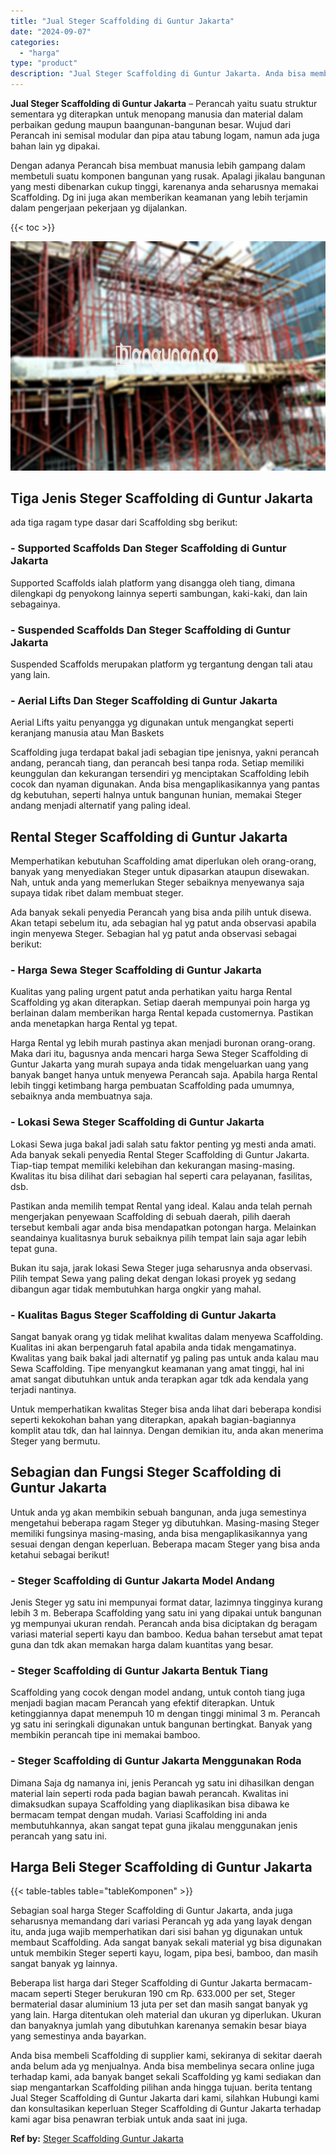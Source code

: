 ```yaml
---
title: "Jual Steger Scaffolding di Guntur Jakarta"
date: "2024-09-07"
categories: 
  - "harga"
type: "product"
description: "Jual Steger Scaffolding di Guntur Jakarta. Anda bisa membeli Scaffolding di supplier kami, sekiranya di sekitar daerah anda belum ada yg menjualnya. Anda bis..."
---
```


**Jual Steger Scaffolding di Guntur Jakarta** – Perancah yaitu suatu struktur sementara yg diterapkan untuk menopang manusia dan material dalam perbaikan gedung maupun baangunan-bangunan besar. Wujud dari Perancah ini semisal modular dan pipa atau tabung logam, namun ada juga bahan lain yg dipakai.

Dengan adanya Perancah bisa membuat manusia lebih gampang dalam membetuli suatu komponen bangunan yang rusak. Apalagi jikalau bangunan yang mesti dibenarkan cukup tinggi, karenanya anda seharusnya memakai Scaffolding. Dg ini juga akan memberikan keamanan yang lebih terjamin dalam pengerjaan pekerjaan yg dijalankan.

{{< toc >}}

![Jual Steger Scaffolding di Guntur Jakarta](/images/sewa-scaffolding-steger-23.png)

## Tiga Jenis Steger Scaffolding di Guntur Jakarta

ada tiga ragam type dasar dari Scaffolding sbg berikut:

### \- Supported Scaffolds Dan Steger Scaffolding di Guntur Jakarta

Supported Scaffolds ialah platform yang disangga oleh tiang, dimana dilengkapi dg penyokong lainnya seperti sambungan, kaki-kaki, dan lain sebagainya.

### \- Suspended Scaffolds Dan Steger Scaffolding di Guntur Jakarta

Suspended Scaffolds merupakan platform yg tergantung dengan tali atau yang lain.

### \- Aerial Lifts Dan Steger Scaffolding di Guntur Jakarta

Aerial Lifts yaitu penyangga yg digunakan untuk mengangkat seperti keranjang manusia atau Man Baskets

Scaffolding juga terdapat bakal jadi sebagian tipe jenisnya, yakni perancah andang, perancah tiang, dan perancah besi tanpa roda. Setiap memiliki keunggulan dan kekurangan tersendiri yg menciptakan Scaffolding lebih cocok dan nyaman digunakan. Anda bisa mengaplikasikannya yang pantas dg kebutuhan, seperti halnya untuk bangunan hunian, memakai Steger andang menjadi alternatif yang paling ideal.

## Rental Steger Scaffolding di Guntur Jakarta

Memperhatikan kebutuhan Scaffolding amat diperlukan oleh orang-orang, banyak yang menyediakan Steger untuk dipasarkan ataupun disewakan. Nah, untuk anda yang memerlukan Steger sebaiknya menyewanya saja supaya tidak ribet dalam membuat steger.

Ada banyak sekali penyedia Perancah yang bisa anda pilih untuk disewa. Akan tetapi sebelum itu, ada sebagian hal yg patut anda observasi apabila ingin menyewa Steger. Sebagian hal yg patut anda observasi sebagai berikut:

### \- Harga Sewa Steger Scaffolding di Guntur Jakarta

Kualitas yang paling urgent patut anda perhatikan yaitu harga Rental Scaffolding yg akan diterapkan. Setiap daerah mempunyai poin harga yg berlainan dalam memberikan harga Rental kepada customernya. Pastikan anda menetapkan harga Rental yg tepat.

Harga Rental yg lebih murah pastinya akan menjadi buronan orang-orang. Maka dari itu, bagusnya anda mencari harga Sewa Steger Scaffolding di Guntur Jakarta yang murah supaya anda tidak mengeluarkan uang yang banyak banget hanya untuk menyewa Perancah saja. Apabila harga Rental lebih tinggi ketimbang harga pembuatan Scaffolding pada umumnya, sebaiknya anda membuatnya saja.

### \- Lokasi Sewa Steger Scaffolding di Guntur Jakarta

Lokasi Sewa juga bakal jadi salah satu faktor penting yg mesti anda amati. Ada banyak sekali penyedia Rental Steger Scaffolding di Guntur Jakarta. Tiap-tiap tempat memiliki kelebihan dan kekurangan masing-masing. Kwalitas itu bisa dilihat dari sebagian hal seperti cara pelayanan, fasilitas, dsb.

Pastikan anda memilih tempat Rental yang ideal. Kalau anda telah pernah mengerjakan penyewaan Scaffolding di sebuah daerah, pilih daerah tersebut kembali agar anda bisa mendapatkan potongan harga. Melainkan seandainya kualitasnya buruk sebaiknya pilih tempat lain saja agar lebih tepat guna.

Bukan itu saja, jarak lokasi Sewa Steger juga seharusnya anda observasi. Pilih tempat Sewa yang paling dekat dengan lokasi proyek yg sedang dibangun agar tidak membutuhkan harga ongkir yang mahal.

### \- Kualitas Bagus Steger Scaffolding di Guntur Jakarta

Sangat banyak orang yg tidak melihat kwalitas dalam menyewa Scaffolding. Kualitas ini akan berpengaruh fatal apabila anda tidak mengamatinya. Kwalitas yang baik bakal jadi alternatif yg paling pas untuk anda kalau mau Sewa Scaffolding. Tipe menyangkut keamanan yang amat tinggi, hal ini amat sangat dibutuhkan untuk anda terapkan agar tdk ada kendala yang terjadi nantinya.

Untuk memperhatikan kwalitas Steger bisa anda lihat dari beberapa kondisi seperti kekokohan bahan yang diterapkan, apakah bagian-bagiannya komplit atau tdk, dan hal lainnya. Dengan demikian itu, anda akan menerima Steger yang bermutu.

## Sebagian dan Fungsi Steger Scaffolding di Guntur Jakarta

Untuk anda yg akan membikin sebuah bangunan, anda juga semestinya mengetahui beberapa ragam Steger yg dibutuhkan. Masing-masing Steger memiliki fungsinya masing-masing, anda bisa mengaplikasikannya yang sesuai dengan dengan keperluan. Beberapa macam Steger yang bisa anda ketahui sebagai berikut!

### \- Steger Scaffolding di Guntur Jakarta Model Andang

Jenis Steger yg satu ini mempunyai format datar, lazimnya tingginya kurang lebih 3 m. Beberapa Scaffolding yang satu ini yang dipakai untuk bangunan yg mempunyai ukuran rendah. Perancah anda bisa diciptakan dg beragam variasi material seperti kayu dan bamboo. Kedua bahan tersebut amat tepat guna dan tdk akan memakan harga dalam kuantitas yang besar.

### \- Steger Scaffolding di Guntur Jakarta Bentuk Tiang

Scaffolding yang cocok dengan model andang, untuk contoh tiang juga menjadi bagian macam Perancah yang efektif diterapkan. Untuk ketinggiannya dapat menempuh 10 m dengan tinggi minimal 3 m. Perancah yg satu ini seringkali digunakan untuk bangunan bertingkat. Banyak yang membikin perancah tipe ini memakai bamboo.

### \- Steger Scaffolding di Guntur Jakarta Menggunakan Roda

Dimana Saja dg namanya ini, jenis Perancah yg satu ini dihasilkan dengan material lain seperti roda pada bagian bawah perancah. Kwalitas ini dimaksudkan supaya Scaffolding yang diaplikasikan bisa dibawa ke bermacam tempat dengan mudah. Variasi Scaffolding ini anda membutuhkannya, akan sangat tepat guna jikalau menggunakan jenis perancah yang satu ini.

## Harga Beli Steger Scaffolding di Guntur Jakarta

{{< table-tables table="tableKomponen" >}}

Sebagian soal harga Steger Scaffolding di Guntur Jakarta, anda juga seharusnya memandang dari variasi Perancah yg ada yang layak dengan itu, anda juga wajib memperhatikan dari sisi bahan yg digunakan untuk membaut Scaffolding. Ada sangat banyak sekali material yg bisa digunakan untuk membikin Steger seperti kayu, logam, pipa besi, bamboo, dan masih sangat banyak yg lainnya.

Beberapa list harga dari Steger Scaffolding di Guntur Jakarta bermacam-macam seperti Steger berukuran 190 cm Rp. 633.000 per set, Steger bermaterial dasar aluminium 13 juta per set dan masih sangat banyak yg yang lain. Harga ditentukan oleh material dan ukuran yg diperlukan. Ukuran dan banyaknya jumlah yang dibutuhkan karenanya semakin besar biaya yang semestinya anda bayarkan.

Anda bisa membeli Scaffolding di supplier kami, sekiranya di sekitar daerah anda belum ada yg menjualnya. Anda bisa membelinya secara online juga terhadap kami, ada banyak banget sekali Scaffolding yg kami sediakan dan siap mengantarkan Scaffolding pilihan anda hingga tujuan. berita tentang Jual Steger Scaffolding di Guntur Jakarta dari kami, silahkan Hubungi kami dan konsultasikan keperluan Steger Scaffolding di Guntur Jakarta terhadap kami agar bisa penawran terbiak untuk anda saat ini juga.

**Ref by:** [Steger Scaffolding Guntur Jakarta](https://id.wikipedia.org/wiki/Steger)
